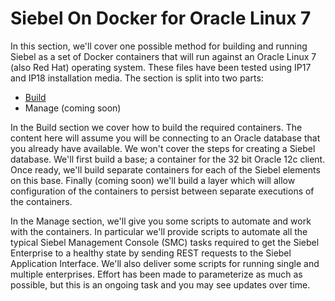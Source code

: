 # Siebel On Docker for Oracle Linux 7

In this section, we'll cover one possible method for building and running Siebel as a set of Docker containers that will run against an Oracle Linux 7 (also Red Hat) operating system. These files have been tested using IP17 and IP18 installation media. The section is split into two parts:

* [Build](build)
* Manage (coming soon)

In the Build section we cover how to build the required containers. The content here will assume you will be connecting to an Oracle database that you already have available. We won't cover the steps for creating a Siebel database. We'll first build a base; a container for the 32 bit Oracle 12c client. Once ready, we'll build separate containers for each of the Siebel elements on this base. Finally (coming soon) we'll build a layer which will allow configuration of the containers to persist between separate executions of the containers.

In the Manage section, we'll give you some scripts to automate and work with the containers. In particular we'll provide scripts to automate all the typical Siebel Management Console (SMC) tasks required to get the Siebel Enterprise to a healthy state by sending REST requests to the Siebel Application Interface. We'll also deliver some scripts for running single and multiple enterprises. Effort has been made to parameterize as much as possible, but this is an ongoing task and you may see updates over time.

